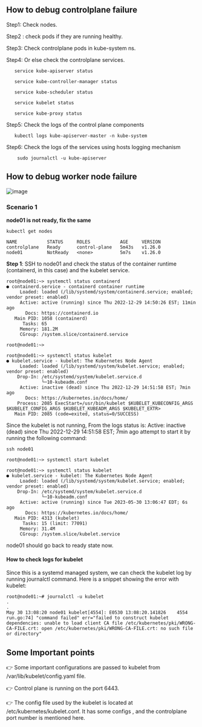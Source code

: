 ## How to debug controlplane failure
Step1: Check nodes.

Step2 : check pods if they are running healthy.

Step3: Check controlplane pods in kube-system ns.

Step4: Or else check the controlplane services. 

       service kube-apiserver status 
	   
	   service kube-controller-manager status 
	   
	   service kube-scheduler status 
	   
	   service kubelet status 
	   
	   service kube-proxy status 
	   
Step5: Check the logs of the control plane components 
       
	   kubectl logs kube-apiserver-master -n kube-system 
	   
Step6: Check the logs of the services using hosts logging mechanism 
       
		sudo journalctl -u kube-apiserver 



## How to debug worker node failure
![image](https://github.com/MeSabya/Kubernetes/assets/33947539/98558998-d72b-46e8-be31-75ffd426efe5)

### Scenario 1

**node01 is not ready, fix the same**

```
kubectl get nodes

NAME           STATUS     ROLES           AGE     VERSION
controlplane   Ready      control-plane   5m43s   v1.26.0
node01         NotReady   <none>          5m7s    v1.26.0
```

**Step 1**: SSH to node01 and check the status of the container runtime (containerd, in this case) and the kubelet service.

```
root@node01:~> systemctl status containerd
● containerd.service - containerd container runtime
     Loaded: loaded (/lib/systemd/system/containerd.service; enabled; vendor preset: enabled)
     Active: active (running) since Thu 2022-12-29 14:50:26 EST; 11min ago
       Docs: https://containerd.io
   Main PID: 1058 (containerd)
      Tasks: 65
     Memory: 181.2M
     CGroup: /system.slice/containerd.service

root@node01:~>

root@node01:~> systemctl status kubelet
● kubelet.service - kubelet: The Kubernetes Node Agent
     Loaded: loaded (/lib/systemd/system/kubelet.service; enabled; vendor preset: enabled)
    Drop-In: /etc/systemd/system/kubelet.service.d
             └─10-kubeadm.conf
     Active: inactive (dead) since Thu 2022-12-29 14:51:58 EST; 7min ago
       Docs: https://kubernetes.io/docs/home/
    Process: 2085 ExecStart=/usr/bin/kubelet $KUBELET_KUBECONFIG_ARGS $KUBELET_CONFIG_ARGS $KUBELET_KUBEADM_ARGS $KUBELET_EXTR>
   Main PID: 2085 (code=exited, status=0/SUCCESS)
```

Since the kubelet is not running, From the logs status is:
Active: inactive (dead) since Thu 2022-12-29 14:51:58 EST; 7min ago
attempt to start it by running the following command:


```
ssh node01

root@node01:~> systemctl start kubelet

root@node01:~> systemctl status kubelet
● kubelet.service - kubelet: The Kubernetes Node Agent
     Loaded: loaded (/lib/systemd/system/kubelet.service; enabled; vendor preset: enabled)
    Drop-In: /etc/systemd/system/kubelet.service.d
             └─10-kubeadm.conf
     Active: active (running) since Tue 2023-05-30 13:06:47 EDT; 6s ago
       Docs: https://kubernetes.io/docs/home/
   Main PID: 4313 (kubelet)
      Tasks: 15 (limit: 77091)
     Memory: 31.4M
     CGroup: /system.slice/kubelet.service
```

node01 should go back to ready state now.

#### How to check logs for kubelet

Since this is a systemd managed system, we can check the kubelet log by running journalctl command. Here is a snippet showing the error with kubelet:

```
root@node01:~# journalctl -u kubelet 
.
.
May 30 13:08:20 node01 kubelet[4554]: E0530 13:08:20.141826    4554 run.go:74] "command failed" err="failed to construct kubelet dependencies: unable to load client CA file /etc/kubernetes/pki/WRONG-CA-FILE.crt: open /etc/kubernetes/pki/WRONG-CA-FILE.crt: no such file or directory"
```

## Some Important points 
👉 Some important configurations are passed to kubelet from /var/lib/kubelet/config.yaml file. 

👉 Control plane is running on the port 6443.

👉 The config file used by the kubelet is located at /etc/kubernetes/kubelet.conf. It has some configs , and the controlplane port number is mentioned here.







